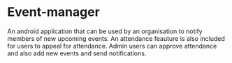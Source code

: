 # Event-manager

An android application that can be used by an organisation to notify members of new upcoming events.
An attendance feauture is also included for users to appeal for attendance.
Admin users can approve attendance and also add new events and send notifications.
